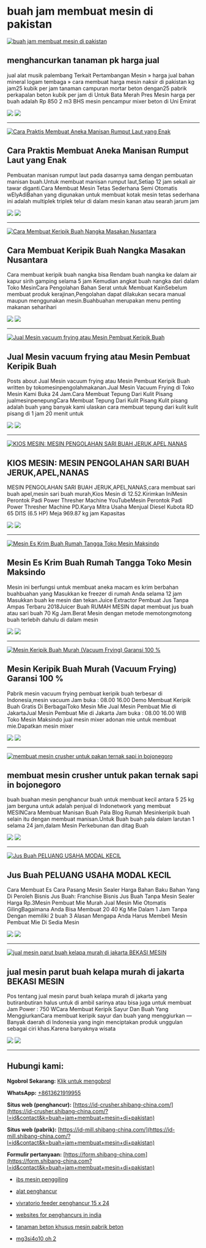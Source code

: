 # buah jam membuat mesin di pakistan

<a href="https://swt.shibang-china.com/?l=id&img&k=buah+jam+membuat+mesin+di+pakistan" target="_blank">![buah jam membuat mesin di pakistan](http://static.shibang-china.com/all-800x300/105.jpg)</a>

## menghancurkan tanaman pk harga jual
jual alat musik palembang Terkait Pertambangan Mesin » harga jual bahan mineral logam tembaga » cara membuat harga mesin naksir di pakistan kg jam25 kubik per jam tanaman campuran mortar beton dengan25 pabrik perkapalan beton kubik per jam di Untuk Bata Merah Pres Mesin harga per buah adalah Rp 850 2 m3 BHS mesin pencampur mixer beton di Uni Emirat


<a href="https://whatsapp.shibangsoft.com/WhatsApp.php" target="_blank" title="WhatsApp">![](http://static.shibang-china.com/icon/whatsapp.png)</a> <a href="https://swt.shibang-china.com/?l=id&icon&k=buah+jam+membuat+mesin+di+pakistan" target="_blank">![](http://static.shibang-china.com/icon/chat-id.png)</a>

---

<a href="https://swt.shibang-china.com/?l=id&img&k=buah+jam+membuat+mesin+di+pakistan" target="_blank">![Cara Praktis Membuat Aneka Manisan Rumput Laut yang Enak](http://static.shibang-china.com/all-800x300/476.jpg)</a>

## Cara Praktis Membuat Aneka Manisan Rumput Laut yang Enak
Pembuatan manisan rumput laut pada dasarnya sama dengan pembuatan manisan buah.Untuk membuat manisan rumput laut,Setiap 12 jam sekali air tawar diganti.Cara Membuat Mesin Tetas Sederhana Semi Otomatis wElyAdiBahan yang digunakan untuk membuat kotak mesin tetas sederhana ini adalah multiplek triplek telur di dalam mesin kanan atau searah jarum jam


<a href="https://whatsapp.shibangsoft.com/WhatsApp.php" target="_blank" title="WhatsApp">![](http://static.shibang-china.com/icon/whatsapp.png)</a> <a href="https://swt.shibang-china.com/?l=id&icon&k=buah+jam+membuat+mesin+di+pakistan" target="_blank">![](http://static.shibang-china.com/icon/chat-id.png)</a>

---

<a href="https://swt.shibang-china.com/?l=id&img&k=buah+jam+membuat+mesin+di+pakistan" target="_blank">![Cara Membuat Keripik Buah Nangka Masakan Nusantara](http://static.shibang-china.com/all-800x300/1108.jpg)</a>

## Cara Membuat Keripik Buah Nangka Masakan Nusantara
Cara membuat keripik buah nangka bisa Rendam buah nangka ke dalam air kapur sirih gamping selama 5 jam Kemudian angkat buah nangka dari dalam Toko MesinCara Pengolahan Bahan Serat untuk Membuat KainSebelum membuat produk kerajinan,Pengolahan dapat dilakukan secara manual maupun menggunakan mesin.Buahbuahan merupakan menu penting makanan seharihari


<a href="https://whatsapp.shibangsoft.com/WhatsApp.php" target="_blank" title="WhatsApp">![](http://static.shibang-china.com/icon/whatsapp.png)</a> <a href="https://swt.shibang-china.com/?l=id&icon&k=buah+jam+membuat+mesin+di+pakistan" target="_blank">![](http://static.shibang-china.com/icon/chat-id.png)</a>

---

<a href="https://swt.shibang-china.com/?l=id&img&k=buah+jam+membuat+mesin+di+pakistan" target="_blank">![Jual Mesin vacuum frying atau Mesin Pembuat Keripik Buah](http://static.shibang-china.com/all-800x300/1480.jpg)</a>

## Jual Mesin vacuum frying atau Mesin Pembuat Keripik Buah
Posts about Jual Mesin vacuum frying atau Mesin Pembuat Keripik Buah written by tokomesinpengolahmakanan.Jual Mesin Vacuum Frying di Toko Mesin Kami Buka 24 Jam.Cara Membuat Tepung Dari Kulit Pisang jualmesinpenepungCara Membuat Tepung Dari Kulit Pisang Kulit pisang adalah buah yang banyak kami ulaskan cara membuat tepung dari kulit kulit pisang di 1 jam 20 menit untuk


<a href="https://whatsapp.shibangsoft.com/WhatsApp.php" target="_blank" title="WhatsApp">![](http://static.shibang-china.com/icon/whatsapp.png)</a> <a href="https://swt.shibang-china.com/?l=id&icon&k=buah+jam+membuat+mesin+di+pakistan" target="_blank">![](http://static.shibang-china.com/icon/chat-id.png)</a>

---

<a href="https://swt.shibang-china.com/?l=id&img&k=buah+jam+membuat+mesin+di+pakistan" target="_blank">![KIOS MESIN: MESIN PENGOLAHAN SARI BUAH JERUK,APEL,NANAS](http://static.shibang-china.com/all-800x300/129.jpg)</a>

## KIOS MESIN: MESIN PENGOLAHAN SARI BUAH JERUK,APEL,NANAS
MESIN PENGOLAHAN SARI BUAH JERUK,APEL,NANAS,cara membuat sari buah apel,mesin sari buah murah,Kios Mesin di 12.52.Kirimkan IniMesin Perontok Padi Power Thresher Machine YouTubeMesin Perontok Padi Power Thresher Machine PD.Karya Mitra Usaha Menjual Diesel Kubota RD 65 DI1S (6.5 HP) Meja 969.87 kg jam Kapasitas


<a href="https://whatsapp.shibangsoft.com/WhatsApp.php" target="_blank" title="WhatsApp">![](http://static.shibang-china.com/icon/whatsapp.png)</a> <a href="https://swt.shibang-china.com/?l=id&icon&k=buah+jam+membuat+mesin+di+pakistan" target="_blank">![](http://static.shibang-china.com/icon/chat-id.png)</a>

---

<a href="https://swt.shibang-china.com/?l=id&img&k=buah+jam+membuat+mesin+di+pakistan" target="_blank">![Mesin Es Krim Buah Rumah Tangga Toko Mesin Maksindo](http://static.shibang-china.com/all-800x300/858.jpg)</a>

## Mesin Es Krim Buah Rumah Tangga Toko Mesin Maksindo
Mesin ini berfungsi untuk membuat aneka macam es krim berbahan buahbuahan yang Masukkan ke freezer di rumah Anda selama 12 jam Masukkan buah ke mesin dan tekan.Juice Extractor Pembuat Jus Tanpa Ampas Terbaru 2018Juicer Buah RUMAH MESIN dapat membuat jus buah atau sari buah 70 Kg Jam.Berat Mesin dengan metode memotongmotong buah terlebih dahulu di dalam mesin


<a href="https://whatsapp.shibangsoft.com/WhatsApp.php" target="_blank" title="WhatsApp">![](http://static.shibang-china.com/icon/whatsapp.png)</a> <a href="https://swt.shibang-china.com/?l=id&icon&k=buah+jam+membuat+mesin+di+pakistan" target="_blank">![](http://static.shibang-china.com/icon/chat-id.png)</a>

---

<a href="https://swt.shibang-china.com/?l=id&img&k=buah+jam+membuat+mesin+di+pakistan" target="_blank">![Mesin Keripik Buah Murah (Vacuum Frying) Garansi 100 %](http://static.shibang-china.com/all-800x300/1235.jpg)</a>

## Mesin Keripik Buah Murah (Vacuum Frying) Garansi 100 %
Pabrik mesin vacuum frying pembuat keripik buah terbesar di Indonesia,mesin vacuum Jam buka : 08.00 16.00 Demo Membuat Keripik Buah Gratis Di BerbagaiToko Mesin Mie Jual Mesin Pembuat Mie di JakartaJual Mesin Pembuat Mie di Jakarta Jam buka : 08.00 16.00 WIB Toko Mesin Maksindo jual mesin mixer adonan mie untuk membuat mie.Dapatkan mesin mixer


<a href="https://whatsapp.shibangsoft.com/WhatsApp.php" target="_blank" title="WhatsApp">![](http://static.shibang-china.com/icon/whatsapp.png)</a> <a href="https://swt.shibang-china.com/?l=id&icon&k=buah+jam+membuat+mesin+di+pakistan" target="_blank">![](http://static.shibang-china.com/icon/chat-id.png)</a>

---

<a href="https://swt.shibang-china.com/?l=id&img&k=buah+jam+membuat+mesin+di+pakistan" target="_blank">![membuat mesin crusher untuk pakan ternak sapi in bojonegoro](http://static.shibang-china.com/all-800x300/652.jpg)</a>

## membuat mesin crusher untuk pakan ternak sapi in bojonegoro
buah buahan mesin penghancur buah untuk membuat kecil antara 5 25 kg jam berguna untuk adalah penjual di Indonetwork yang membuat MESINCara Membuat Manisan Buah Pala Blog Rumah Mesinkeripik buah selain itu dengan membuat manisan.Untuk Buah buah pala dalam larutan 1 selama 24 jam,dalam Mesin Perkebunan dan ditag Buah


<a href="https://whatsapp.shibangsoft.com/WhatsApp.php" target="_blank" title="WhatsApp">![](http://static.shibang-china.com/icon/whatsapp.png)</a> <a href="https://swt.shibang-china.com/?l=id&icon&k=buah+jam+membuat+mesin+di+pakistan" target="_blank">![](http://static.shibang-china.com/icon/chat-id.png)</a>

---

<a href="https://swt.shibang-china.com/?l=id&img&k=buah+jam+membuat+mesin+di+pakistan" target="_blank">![Jus Buah PELUANG USAHA MODAL KECIL](http://static.shibang-china.com/all-800x300/548.jpg)</a>

## Jus Buah PELUANG USAHA MODAL KECIL
Cara Membuat Es Cara Pasang Mesin Sealer Harga Bahan Baku Bahan Yang Di Peroleh Bisnis Jus Buah: Franchise Bisnis Jus Buah Tanpa Mesin Sealer Harga Rp.3Mesin Pembuat Mie Murah Jual Mesin Mie Otomatis GilingBagaimana Anda Bisa Membuat 20 40 Kg Mie Dalam 1 Jam Tanpa Dengan memiliki 2 buah 3 Alasan Mengapa Anda Harus Membeli Mesin Pembuat Mie Di Sedia Mesin


<a href="https://whatsapp.shibangsoft.com/WhatsApp.php" target="_blank" title="WhatsApp">![](http://static.shibang-china.com/icon/whatsapp.png)</a> <a href="https://swt.shibang-china.com/?l=id&icon&k=buah+jam+membuat+mesin+di+pakistan" target="_blank">![](http://static.shibang-china.com/icon/chat-id.png)</a>

---

<a href="https://swt.shibang-china.com/?l=id&img&k=buah+jam+membuat+mesin+di+pakistan" target="_blank">![jual mesin parut buah kelapa murah di jakarta BEKASI MESIN](http://static.shibang-china.com/all-800x300/1304.jpg)</a>

## jual mesin parut buah kelapa murah di jakarta BEKASI MESIN
Pos tentang jual mesin parut buah kelapa murah di jakarta yang butiranbutiran halus untuk di ambil sarinya atau bisa juga untuk membuat Jam Power : 750 WCara Membuat Keripik Sayur Dan Buah Yang MenggiurkanCara membuat keripik sayur dan buah yang menggiurkan — Banyak daerah di Indonesia yang ingin menciptakan produk unggulan sebagai ciri khas.Karena banyaknya wisata


<a href="https://whatsapp.shibangsoft.com/WhatsApp.php" target="_blank" title="WhatsApp">![](http://static.shibang-china.com/icon/whatsapp.png)</a> <a href="https://swt.shibang-china.com/?l=id&icon&k=buah+jam+membuat+mesin+di+pakistan" target="_blank">![](http://static.shibang-china.com/icon/chat-id.png)</a>

---
## Hubungi kami:

**Ngobrol Sekarang:** [Klik untuk mengobrol](https://swt.shibang-china.com?l=id&contact&k=buah+jam+membuat+mesin+di+pakistan)

**WhatsApp:**  [+8613621919955](https://whatsapp.shibangsoft.com/WhatsApp.php)

**Situs web (penghancur):** [https://id-crusher.shibang-china.com/](https://id-crusher.shibang-china.com/?l=id&contact&k=buah+jam+membuat+mesin+di+pakistan)

**Situs web (pabrik):** [https://id-mill.shibang-china.com/](https://id-mill.shibang-china.com/?l=id&contact&k=buah+jam+membuat+mesin+di+pakistan)

**Formulir pertanyaan:** [https://form.shibang-china.com](https://form.shibang-china.com?l=id&contact&k=buah+jam+membuat+mesin+di+pakistan)

* [ibs mesin penggiling](../47/ibs%20mesin%20penggiling.md)

* [alat penghancur](../47/alat%20penghancur.md)

* [vivratorio feeder penghancur 15 x 24](../45/vivratorio%20feeder%20penghancur%2015%20x%2024.md)

* [websites for penghancurs in india](../44/websites%20for%20penghancurs%20in%20india.md)

* [tanaman beton khusus mesin pabrik beton](../42/tanaman%20beton%20khusus%20mesin%20pabrik%20beton.md)

* [mg3si4o10 oh 2](../46/mg3si4o10%20oh%202.md)